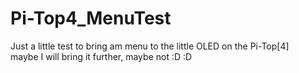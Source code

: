 #  Pi-Top4_MenuTest

Just a little test to bring am menu to the little OLED on the Pi-Top[4]  
maybe I will bring it further, maybe not :D :D
